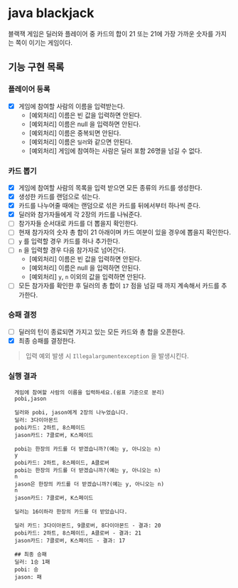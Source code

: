 # java blackjack

블랙잭 게임은 딜러와 플레이어 중 카드의 합이 21 또는 21에 가장 가까운 숫자를 가지는 쪽이 이기는 게임이다.

## 기능 구현 목록

### 플레이어 등록
- [x] 게임에 참여할 사람의 이름을 입력받는다.
  - [예외처리] 이름은 빈 값을 입력하면 안된다.
  - [예외처리] 이름은 null 을 입력하면 안된다.
  - [예외처리] 이름은 중복되면 안된다.
  - [예외처리] 이름은 `딜러`와 같으면 안된다.
  - [예외처리] 게임에 참여하는 사람은 딜러 포함 26명을 넘길 수 없다.

### 카드 뽑기
- [x] 게임에 참여할 사람의 목록을 입력 받으면 모든 종류의 카드를 생성한다.
- [x] 생성한 카드를 랜덤으로 섞는다.
- [x] 카드를 나누어줄 때에는 랜덤으로 섞은 카드를 뒤에서부터 하나씩 준다.
- [x] 딜러와 참가자들에게 각 2장의 카드를 나눠준다.
- [ ] 참가자들 순서대로 카드를 더 뽑을지 확인한다.
- [ ] 현재 참가자의 숫자 총 합이 21 아래이며 카드 여분이 있을 경우에 뽑을지 확인한다.
- [ ] `y` 를 입력할 경우 카드를 하나 추가한다.
- [ ] `n` 을 입력할 경우 다음 참가자로 넘어간다.
  - [예외처리] 이름은 빈 값을 입력하면 안된다.
  - [예외처리] 이름은 null 을 입력하면 안된다.
  - [예외처리] `y`, `n` 이외의 값을 입력하면 안된다.
- [ ] 모든 참가자를 확인한 후 딜러의 총 합이 `17` 점을 넘길 때 까지 계속해서 카드를 추가한다.

### 승패 결정
- [ ] 딜러의 턴이 종료되면 가지고 있는 모든 카드와 총 합을 오픈한다.
- [x] 최종 승패를 결정한다.

> 입력 예외 발생 시 `Illegalargumentexception` 을 발생시킨다.

### 실행 결과
  ```
    게임에 참여할 사람의 이름을 입력하세요.(쉼표 기준으로 분리)
    pobi,jason
  
    딜러와 pobi, jason에게 2장의 나누었습니다.
    딜러: 3다이아몬드
    pobi카드: 2하트, 8스페이드
    jason카드: 7클로버, K스페이드
  
    pobi는 한장의 카드를 더 받겠습니까?(예는 y, 아니오는 n)
    y
    pobi카드: 2하트, 8스페이드, A클로버
    pobi는 한장의 카드를 더 받겠습니까?(예는 y, 아니오는 n)
    n
    jason은 한장의 카드를 더 받겠습니까?(예는 y, 아니오는 n)
    n
    jason카드: 7클로버, K스페이드
  
    딜러는 16이하라 한장의 카드를 더 받았습니다.
  
    딜러 카드: 3다이아몬드, 9클로버, 8다이아몬드 - 결과: 20
    pobi카드: 2하트, 8스페이드, A클로버 - 결과: 21
    jason카드: 7클로버, K스페이드 - 결과: 17
  
    ## 최종 승패
    딜러: 1승 1패
    pobi: 승
    jason: 패
  ```